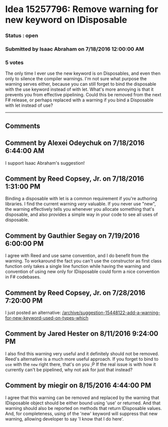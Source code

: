 # Idea 15257796: Remove warning for new keyword on IDisposable #

### Status : open

### Submitted by Isaac Abraham on 7/18/2016 12:00:00 AM

### 5 votes

The only time I ever use the new keyword is on Disposables, and even then only to silence the compiler warnings. I'm not sure what purpose the warning serves either, because you can still forget to bind the disposable with the use keyword instead of with let. What's more annoying is that it prevents you from effective pipelining.
Could this be removed from the next F# release, or perhaps replaced with a warning if you bind a Disposable with let instead of use?


------------------------
## Comments


## Comment by Alexei Odeychuk on 7/18/2016 6:44:00 AM
I support Isaac Abraham's suggestion!


## Comment by Reed Copsey, Jr. on 7/18/2016 1:31:00 PM
Binding a disposable with let is a common requirement if you're authoring libraries.
I find the current warning _very_ valuable. If you never use "new", the warning effectively tells you whenever you allocate something that's disposable, and also provides a simple way in your code to see all uses of disposable.


## Comment by Gauthier Segay on 7/19/2016 6:00:00 PM
I agree with Reed and use same convention, and I do benefit from the warning.
To workaround the fact you can't use the constructor as first class function only takes a single line function while having the warning and convention of using new only for IDisposable could form a nice convention in F# codebases.


## Comment by Reed Copsey, Jr. on 7/28/2016 7:20:00 PM
I just posted an alternative: [/archive/suggestion-15448122-add-a-warning-for-new-keyword-used-on-types-which](/archive/suggestion-15448122-add-a-warning-for-new-keyword-used-on-types-which.md)


## Comment by Jared Hester on 8/11/2016 9:24:00 PM
I also find this warning very useful and it definitely should not be removed. Reed's alternative is a much more useful approach.
If you forget to bind to `use` with the `new` right there, that's on you ;P
If the real issue is with how it currently can't be pipelined, why not ask for just that instead?


## Comment by miegir on 8/15/2016 4:44:00 PM
I agree that this warning can be removed and replaced by the warning that IDisposable object should be either bound using 'use' or returned. And that warning should also be reported on methods that return IDisposable values. And, for completeness, using of the 'new' keyword will suppress that new warning, allowing developer to say 'I know that I do here'.


